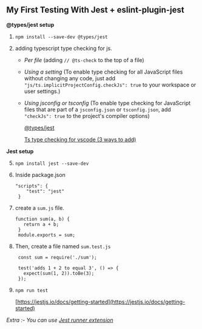 
## My First Testing With Jest + eslint-plugin-jest

**@types/jest setup**

 1. `npm install --save-dev @types/jest`
 
 3.  adding typescript type checking for js.
	  - *Per file* (adding `// @ts-check` to the top of a file)
	  
	  - *Using a setting*  (To enable type checking for all JavaScript files without changing any code, just add `"js/ts.implicitProjectConfig.checkJs": true` to your workspace or user settings.)
	  
	  - *Using jsconfig or tsconfig* (To enable type checking for JavaScript files that are part of a `jsconfig.json` or `tsconfig.json`, add `"checkJs": true` to the project's compiler options)

        [@types/jest](https://www.npmjs.com/package/@types/jest)
        
        [Ts type checking for vscode (3 ways to add)](https://code.visualstudio.com/docs/nodejs/working-with-javascript#_type-checking-javascript)


**Jest setup**

 5. `npm install jest --save-dev`
 6. Inside package.json
		 

        "scripts": {
	        "test": "jest"
	     }
	    
7. create a `sum.js`  file.
 
 	   function sum(a, b) {
	      return a + b;
	    }
	    module.exports = sum;
8. Then, create a file named `sum.test.js`
	

	    const sum = require('./sum');
	    
	    test('adds 1 + 2 to equal 3', () => {
	      expect(sum(1, 2)).toBe(3);
	    });
9. `npm run test`

   [https://jestjs.io/docs/getting-started](https://jestjs.io/docs/getting-started)


*Extra :- You can use [Jest runner extension](https://marketplace.visualstudio.com/items?itemName=Orta.vscode-jest&ssr=false#review-details)*

 
